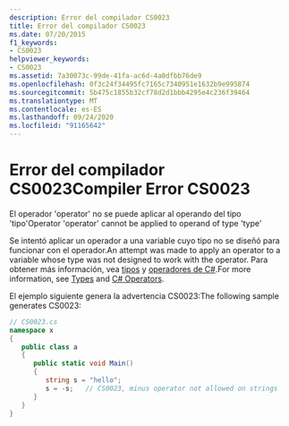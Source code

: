 ```yaml
---
description: Error del compilador CS0023
title: Error del compilador CS0023
ms.date: 07/20/2015
f1_keywords:
- CS0023
helpviewer_keywords:
- CS0023
ms.assetid: 7a30073c-99de-41fa-ac6d-4a0dfbb76de9
ms.openlocfilehash: 0f3c24f34495fc7165c7340951e1632b9e995874
ms.sourcegitcommit: 5b475c1855b32cf78d2d1bbb4295e4c236f39464
ms.translationtype: MT
ms.contentlocale: es-ES
ms.lasthandoff: 09/24/2020
ms.locfileid: "91165642"
---
```

# <a name="compiler-error-cs0023"></a><span data-ttu-id="f8c10-103">Error del compilador CS0023</span><span class="sxs-lookup"><span data-stu-id="f8c10-103">Compiler Error CS0023</span></span>

<span data-ttu-id="f8c10-104">El operador 'operator' no se puede aplicar al operando del tipo 'tipo'</span><span class="sxs-lookup"><span data-stu-id="f8c10-104">Operator 'operator' cannot be applied to operand of type 'type'</span></span>  
  
 <span data-ttu-id="f8c10-105">Se intentó aplicar un operador a una variable cuyo tipo no se diseñó para funcionar con el operador.</span><span class="sxs-lookup"><span data-stu-id="f8c10-105">An attempt was made to apply an operator to a variable whose type was not designed to work with the operator.</span></span> <span data-ttu-id="f8c10-106">Para obtener más información, vea [tipos](../programming-guide/types/index.md) y [operadores de C#](../language-reference/operators/index.md).</span><span class="sxs-lookup"><span data-stu-id="f8c10-106">For more information, see [Types](../programming-guide/types/index.md) and [C# Operators](../language-reference/operators/index.md).</span></span>  
  
 <span data-ttu-id="f8c10-107">El ejemplo siguiente genera la advertencia CS0023:</span><span class="sxs-lookup"><span data-stu-id="f8c10-107">The following sample generates CS0023:</span></span>  
  
```csharp  
// CS0023.cs  
namespace x  
{  
   public class a  
   {  
      public static void Main()  
      {  
         string s = "hello";  
         s = -s;   // CS0023, minus operator not allowed on strings  
      }  
   }  
}  
```
